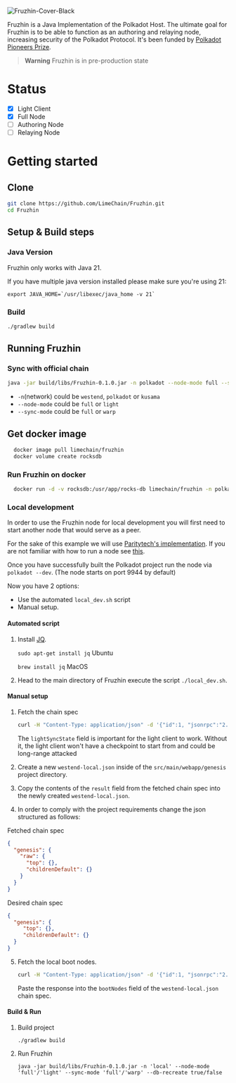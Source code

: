 ![Fruzhin-Cover-Black](https://github.com/LimeChain/Fruzhin/assets/29047760/8e617c9a-005d-44b7-b2bc-d14cc6860726)

Fruzhin is a Java Implementation of the Polkadot Host. The ultimate goal for Fruzhin is to be able to function as an
authoring and relaying node, increasing security of the Polkadot Protocol. It's been funded by
[Polkadot Pioneers Prize](https://polkadot.polkassembly.io/child_bounty/238).
> **Warning**
> Fruzhin is in pre-production state

# Status

- [x] Light Client
- [x] Full Node
- [ ] Authoring Node
- [ ] Relaying Node

# Getting started

## Clone

```bash
git clone https://github.com/LimeChain/Fruzhin.git
cd Fruzhin
```

## Setup & Build steps

### Java Version

Fruzhin only works with Java 21. 

If you have multiple java version installed please make sure you're using 21:

```
export JAVA_HOME=`/usr/libexec/java_home -v 21`
```

### Build

```bash
./gradlew build
```

## Running Fruzhin

### Sync with official chain

```bash
java -jar build/libs/Fruzhin-0.1.0.jar -n polkadot --node-mode full --sync-mode full
```

- `-n`(network) could be `westend`, `polkadot` or `kusama`
- `--node-mode` could be `full` or `light`
- `--sync-mode` could be `full` or `warp`


## Get docker image

```bash
  docker image pull limechain/fruzhin
  docker volume create rocksdb
  ```

### Run Fruzhin on docker
```bash
  docker run -d -v rocksdb:/usr/app/rocks-db limechain/fruzhin -n polkadot --node-mode full --sync-mode full
```

### Local development
In order to use the Fruzhin node for local development you will first need to start another node that would serve as a
peer. 

For the sake of this example we will use [Paritytech's implementation](https://github.com/paritytech/polkadot-sdk).
If you are not familiar with how to run a node see [this](https://wiki.polkadot.network/docs/maintain-sync#setup-instructions).

Once you have successfully built the Polkadot project run the node via ``polkadot --dev``.
(The node starts on port 9944 by default)

Now you have 2 options:
- Use the automated `local_dev.sh` script
- Manual setup.

#### Automated script
1. Install [JQ](https://github.com/jqlang/jq).

   `sudo apt-get install jq` Ubuntu
   
   `brew install jq` MacOS

2. Head to the main directory of Fruzhin execute the script `./local_dev.sh`.

#### Manual setup
1. Fetch the chain spec

   ```bash
   curl -H "Content-Type: application/json" -d '{"id":1, "jsonrpc":"2.0", "method": "sync_state_genSyncSpec", "params": [true]}' http://localhost:9944
   ```

   The `lightSyncState` field is important for the light client to
   work. Without it, the light client won't have a checkpoint to start from
   and could be long-range attacked

2. Create a new `westend-local.json` inside of the `src/main/webapp/genesis` project directory.
3. Copy the contents of the `result` field from the fetched chain spec into the newly created `westend-local.json`.
4. In order to comply with the project requirements change the json structured as follows:

Fetched chain spec
```JSON
{
  "genesis": {
    "raw": {
      "top": {},
      "childrenDefault": {}
    }
  }
}
```

Desired chain spec
```JSON
{
  "genesis": {
     "top": {},
     "childrenDefault": {}
  }
}
```

5. Fetch the local boot nodes.

   ```bash
   curl -H "Content-Type: application/json" -d '{"id":1, "jsonrpc":"2.0", "method": "system_localListenAddresses"}' http://localhost:9944
   ```

   Paste the response into the `bootNodes` field of the `westend-local.json` chain spec.

#### Build & Run
1. Build project
   ```
   ./gradlew build
   ```
2. Run Fruzhin
   ```
   java -jar build/libs/Fruzhin-0.1.0.jar -n 'local' --node-mode 'full'/'light' --sync-mode 'full'/'warp' --db-recreate true/false
   ```